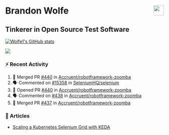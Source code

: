 Brandon Wolfe <a href="https://www.linkedin.com/in/brandon-wolfe1" target="_blank" rel="noreferrer"><img src="https://raw.githubusercontent.com/danielcranney/readme-generator/main/public/icons/socials/linkedin.svg" width="32" height="32" align="right"/></a>
==============================
Tinkerer in Open Source Test Software
-----------------------------

<p align="left"><a href="http://www.github.com/Wolfe1"><img src="https://github-readme-stats.vercel.app/api?username=Wolfe1&show_icons=true&hide=&count_private=true&title_color=0891b2&text_color=ffffff&icon_color=0891b2&bg_color=1c1917&hide_border=true&show_icons=true" alt="Wolfe1's GitHub stats" /></a></p>
<p align="left"><a href="http://www.github.com/Wolfe1"><img src="https://github-readme-streak-stats.herokuapp.com/?user=Wolfe1&stroke=ffffff&background=1c1917&ring=0891b2&fire=0891b2&currStreakNum=ffffff&currStreakLabel=0891b2&sideNums=ffffff&sideLabels=ffffff&dates=ffffff&hide_border=true" /></a></p>

### :zap: Recent Activity
<!--START_SECTION:activity-->
1. 🎉 Merged PR [#440](https://github.com/Accruent/robotframework-zoomba/pull/440) in [Accruent/robotframework-zoomba](https://github.com/Accruent/robotframework-zoomba)
2. 🗣 Commented on [#15358](https://github.com/SeleniumHQ/selenium/issues/15358#issuecomment-2706886930) in [SeleniumHQ/selenium](https://github.com/SeleniumHQ/selenium)
3. 💪 Opened PR [#440](https://github.com/Accruent/robotframework-zoomba/pull/440) in [Accruent/robotframework-zoomba](https://github.com/Accruent/robotframework-zoomba)
4. 🗣 Commented on [#438](https://github.com/Accruent/robotframework-zoomba/pull/438#issuecomment-2686217719) in [Accruent/robotframework-zoomba](https://github.com/Accruent/robotframework-zoomba)
5. 🎉 Merged PR [#437](https://github.com/Accruent/robotframework-zoomba/pull/437) in [Accruent/robotframework-zoomba](https://github.com/Accruent/robotframework-zoomba)
<!--END_SECTION:activity-->

### :newspaper: Articles
- [Scaling a Kubernetes Selenium Grid with KEDA](https://www.linkedin.com/pulse/scaling-kubernetes-selenium-grid-keda-brandon-wolfe)

